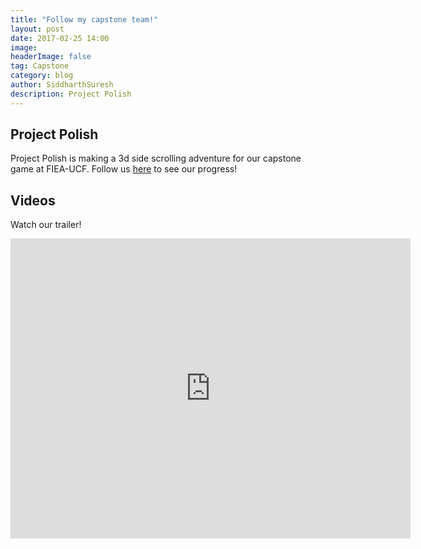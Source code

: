 ```yaml
---
title: "Follow my capstone team!"
layout: post
date: 2017-02-25 14:00
image:
headerImage: false
tag: Capstone
category: blog
author: SiddharthSuresh
description: Project Polish
---
```



## Project Polish

Project Polish is making a 3d side scrolling adventure for our capstone game at FIEA-UCF. 
Follow us [here](https://projectpolish.wordpress.com/) to see our progress!
 




## Videos

Watch our trailer!

<iframe width="640" height="480" src="https://www.youtube.com/embed/mj0g4Abpfo8" frameborder="0" allowfullscreen></iframe>
